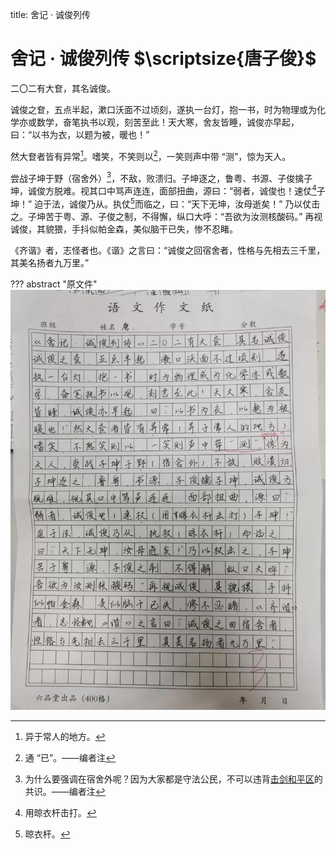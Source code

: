 title: 舍记 · 诚俊列传

# 舍记 · 诚俊列传 $\scriptsize{唐子俊}$

二〇二有大奆，其名诚俊。

诚俊之奆，五点半起，漱口沃面不过顷刻，遂执一台灯，抱一书，时为物理或为化学亦或数学，奋笔执书以观，刻苦至此！天大寒，舍友皆睡，诚俊亦早起，曰：“以书为衣，以题为被，暖也！” 

然大奆者皆有异常[^1]。嗜笑，不笑则以[^2]，一笑则声中带 “测”，惊为天人。

尝战子坤于野（宿舍外）[^3]，不敌，败溃归。子坤逐之，鲁粤、书源、子俊擒子坤，诚俊方脱难。视其口中骂声连连，面部扭曲，源曰：“弱者，诚俊也！速仗[^4]子坤！” 迫于法，诚俊乃从。执仗[^5]而临之，曰：“天下无坤，汝母逝矣！” 乃以仗击之。子坤苦于粤、源、子俊之制，不得懈，纵口大呼：“吾欲为汝测核酸码。” 再视诚俊，其貌猥，手抖似帕金森，美似脑干已失，惨不忍睹。

《齐谐》者，志怪者也。《谐》之言曰：“诚俊之回宿舍者，性格与先相去三千里，其美名扬者九万里。”

[^1]: 异于常人的地方。
[^2]: 通 “已”。——编者注
[^3]: 为什么要强调在宿舍外呢？因为大家都是守法公民，不可以违背[击剑和平区](/history/Dorm-War-I/#召开议会)的共识。——编者注
[^4]: 用晾衣杆击打。
[^5]: 晾衣杆。

??? abstract "原文件"
	![biography-ChengJun](images/biography-ChengJun.jpg)